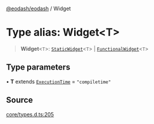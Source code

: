[@eodash/eodash](../index.md) / Widget

# Type alias: Widget\<T\>

> **Widget**\<`T`\>: [`StaticWidget`](StaticWidget.md)\<`T`\> \| [`FunctionalWidget`](../interfaces/FunctionalWidget.md)\<`T`\>

## Type parameters

• **T** extends [`ExecutionTime`](ExecutionTime.md) = `"compiletime"`

## Source

[core/types.d.ts:205](https://github.com/eodash/eodash/blob/700e395/core/types.d.ts#L205)
